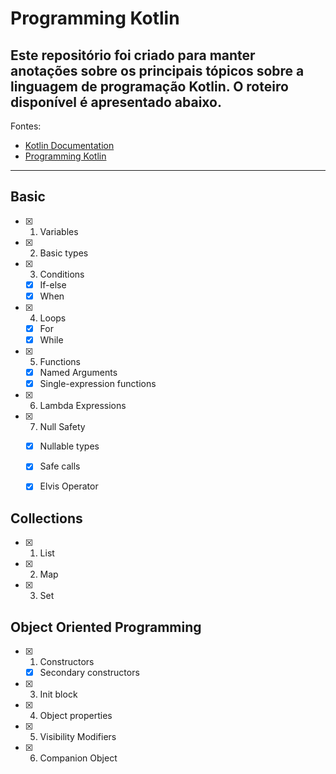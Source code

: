 
# Programming Kotlin

## Este repositório foi criado para manter anotações sobre os principais tópicos sobre a linguagem de programação Kotlin. O roteiro disponível é apresentado abaixo. 

Fontes: 
* [Kotlin Documentation](https://kotlinlang.org/docs/home.html)
* [Programming Kotlin](https://www.google.com.br/books/edition/Programming_Kotlin/x08oDwAAQBAJ?hl=en&gbpv=0)
---


## Basic
- [x] 1. Variables
- [x] 2. Basic types
- [x] 3. Conditions
  - [x] If-else
  - [x] When
- [x] 4. Loops
  - [x] For
  - [x] While
- [x] 5. Functions
  - [x] Named Arguments
  - [x] Single-expression functions
- [x] 6. Lambda Expressions
- [x] 7. Null Safety 
  - [x] Nullable types
  - [x] Safe calls
  - [x] Elvis Operator

  
## Collections

- [x] 1. List
- [x] 2. Map
- [x] 3. Set

## Object Oriented Programming

- [x] 1. Constructors
  - [x] Secondary constructors
- [x] 3. Init block
- [x] 4. Object properties
- [x] 5. Visibility Modifiers
- [x] 6. Companion Object